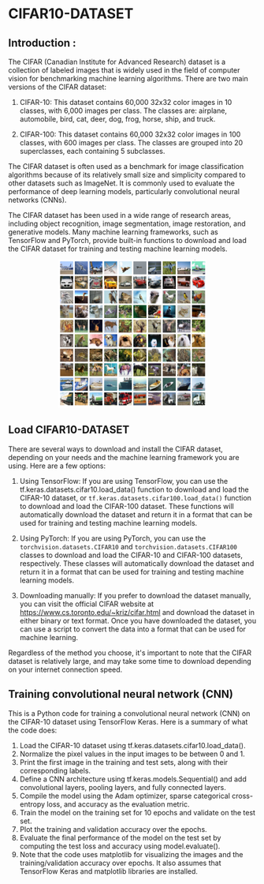 # CIFAR10-DATASET
## Introduction :

The CIFAR (Canadian Institute for Advanced Research) dataset is a collection of labeled images that is widely used in the field of computer vision for benchmarking machine learning algorithms. There are two main versions of the CIFAR dataset:

1. CIFAR-10: This dataset contains 60,000 32x32 color images in 10 classes, with 6,000 images per class. The classes are: airplane, automobile, bird, cat, deer, dog, frog, horse, ship, and truck.

2. CIFAR-100: This dataset contains 60,000 32x32 color images in 100 classes, with 600 images per class. The classes are grouped into 20 superclasses, each containing 5 subclasses.

The CIFAR dataset is often used as a benchmark for image classification algorithms because of its relatively small size and simplicity compared to other datasets such as ImageNet. It is commonly used to evaluate the performance of deep learning models, particularly convolutional neural networks (CNNs).

The CIFAR dataset has been used in a wide range of research areas, including object recognition, image segmentation, image restoration, and generative models. Many machine learning frameworks, such as TensorFlow and PyTorch, provide built-in functions to download and load the CIFAR dataset for training and testing machine learning models.

<p align="center">
    <img src="https://github.com/zakarm/CIFAR10-DATASET/blob/main/cifar-10.png" width="300" height="300">
</p>

## Load CIFAR10-DATASET

There are several ways to download and install the CIFAR dataset, depending on your needs and the machine learning framework you are using. Here are a few options:

1. Using TensorFlow: If you are using TensorFlow, you can use the tf.keras.datasets.cifar10.load_data() function to download and load the CIFAR-10 dataset, or `tf.keras.datasets.cifar100.load_data()` function to download and load the CIFAR-100 dataset. These functions will automatically download the dataset and return it in a format that can be used for training and testing machine learning models.

2. Using PyTorch: If you are using PyTorch, you can use the `torchvision.datasets.CIFAR10` and `torchvision.datasets.CIFAR100` classes to download and load the CIFAR-10 and CIFAR-100 datasets, respectively. These classes will automatically download the dataset and return it in a format that can be used for training and testing machine learning models.

3. Downloading manually: If you prefer to download the dataset manually, you can visit the official CIFAR website at https://www.cs.toronto.edu/~kriz/cifar.html and download the dataset in either binary or text format. Once you have downloaded the dataset, you can use a script to convert the data into a format that can be used for machine learning.

Regardless of the method you choose, it's important to note that the CIFAR dataset is relatively large, and may take some time to download depending on your internet connection speed.

## Training convolutional neural network (CNN)

This is a Python code for training a convolutional neural network (CNN) on the CIFAR-10 dataset using TensorFlow Keras. Here is a summary of what the code does:

1. Load the CIFAR-10 dataset using tf.keras.datasets.cifar10.load_data().
2. Normalize the pixel values in the input images to be between 0 and 1.
3. Print the first image in the training and test sets, along with their corresponding labels.
4. Define a CNN architecture using tf.keras.models.Sequential() and add convolutional layers, pooling layers, and fully connected layers.
5. Compile the model using the Adam optimizer, sparse categorical cross-entropy loss, and accuracy as the evaluation metric.
6. Train the model on the training set for 10 epochs and validate on the test set.
7. Plot the training and validation accuracy over the epochs.
8. Evaluate the final performance of the model on the test set by computing the test loss and accuracy using model.evaluate().
9. Note that the code uses matplotlib for visualizing the images and the training/validation accuracy over epochs. It also assumes that TensorFlow Keras and matplotlib libraries are installed.
